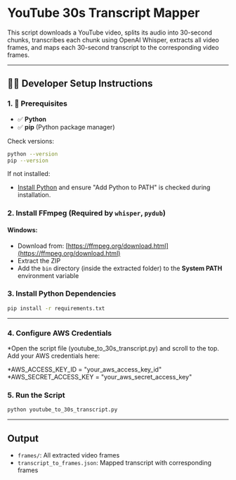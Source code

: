 # YouTube 30s Transcript Mapper

This script downloads a YouTube video, splits its audio into 30-second chunks, transcribes each chunk using OpenAI Whisper, extracts all video frames, and maps each 30-second transcript to the corresponding video frames.

---

## 🧑‍💻 Developer Setup Instructions

### 1. 📌 Prerequisites

* ✅ **Python**
* ✅ **pip** (Python package manager)

Check versions:

```bash
python --version
pip --version
```

If not installed:

* [Install Python](https://www.python.org/downloads/) and ensure "Add Python to PATH" is checked during installation.

### 2. Install FFmpeg (Required by `whisper`, `pydub`)

#### Windows:

* Download from: [https://ffmpeg.org/download.html](https://ffmpeg.org/download.html)
* Extract the ZIP
* Add the `bin` directory (inside the extracted folder) to the **System PATH** environment variable


### 3. Install Python Dependencies

```bash
pip install -r requirements.txt
```

---

### 4. Configure AWS Credentials
*Open the script file (youtube_to_30s_transcript.py) and scroll to the top. Add your AWS credentials here:

*AWS_ACCESS_KEY_ID = "your_aws_access_key_id"
*AWS_SECRET_ACCESS_KEY = "your_aws_secret_access_key"

### 5.  Run the Script

```bash
python youtube_to_30s_transcript.py
```

---

##  Output

* `frames/`: All extracted video frames
* `transcript_to_frames.json`: Mapped transcript with corresponding frames

